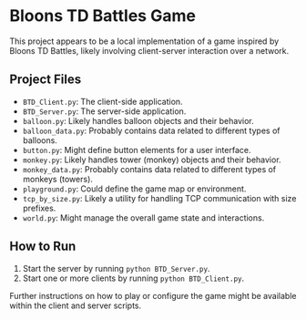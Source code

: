 # Bloons TD Battles Game

This project appears to be a local implementation of a game inspired by Bloons TD Battles, likely involving client-server interaction over a network.

## Project Files

* `BTD_Client.py`: The client-side application.
* `BTD_Server.py`: The server-side application.
* `balloon.py`: Likely handles balloon objects and their behavior.
* `balloon_data.py`: Probably contains data related to different types of balloons.
* `button.py`: Might define button elements for a user interface.
* `monkey.py`: Likely handles tower (monkey) objects and their behavior.
* `monkey_data.py`: Probably contains data related to different types of monkeys (towers).
* `playground.py`: Could define the game map or environment.
* `tcp_by_size.py`: Likely a utility for handling TCP communication with size prefixes.
* `world.py`: Might manage the overall game state and interactions.

## How to Run

1.  Start the server by running `python BTD_Server.py`.
2.  Start one or more clients by running `python BTD_Client.py`.

Further instructions on how to play or configure the game might be available within the client and server scripts.
